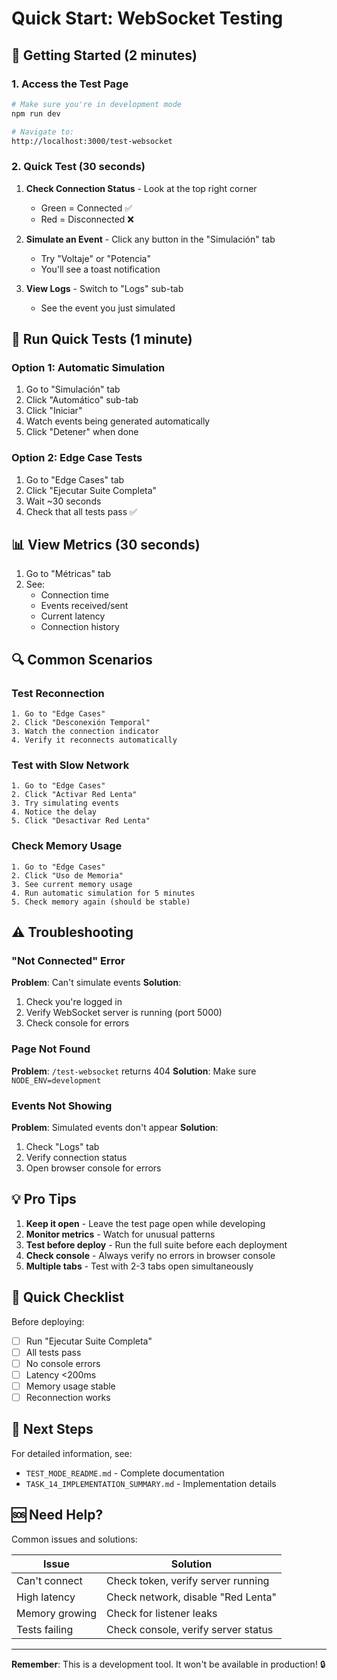 # Quick Start: WebSocket Testing

## 🚀 Getting Started (2 minutes)

### 1. Access the Test Page

```bash
# Make sure you're in development mode
npm run dev

# Navigate to:
http://localhost:3000/test-websocket
```

### 2. Quick Test (30 seconds)

1. **Check Connection Status** - Look at the top right corner
   - Green = Connected ✅
   - Red = Disconnected ❌

2. **Simulate an Event** - Click any button in the "Simulación" tab
   - Try "Voltaje" or "Potencia"
   - You'll see a toast notification

3. **View Logs** - Switch to "Logs" sub-tab
   - See the event you just simulated

## 🧪 Run Quick Tests (1 minute)

### Option 1: Automatic Simulation

1. Go to "Simulación" tab
2. Click "Automático" sub-tab
3. Click "Iniciar"
4. Watch events being generated automatically
5. Click "Detener" when done

### Option 2: Edge Case Tests

1. Go to "Edge Cases" tab
2. Click "Ejecutar Suite Completa"
3. Wait ~30 seconds
4. Check that all tests pass ✅

## 📊 View Metrics (30 seconds)

1. Go to "Métricas" tab
2. See:
   - Connection time
   - Events received/sent
   - Current latency
   - Connection history

## 🔍 Common Scenarios

### Test Reconnection

```
1. Go to "Edge Cases"
2. Click "Desconexión Temporal"
3. Watch the connection indicator
4. Verify it reconnects automatically
```

### Test with Slow Network

```
1. Go to "Edge Cases"
2. Click "Activar Red Lenta"
3. Try simulating events
4. Notice the delay
5. Click "Desactivar Red Lenta"
```

### Check Memory Usage

```
1. Go to "Edge Cases"
2. Click "Uso de Memoria"
3. See current memory usage
4. Run automatic simulation for 5 minutes
5. Check memory again (should be stable)
```

## ⚠️ Troubleshooting

### "Not Connected" Error

**Problem**: Can't simulate events
**Solution**: 
1. Check you're logged in
2. Verify WebSocket server is running (port 5000)
3. Check console for errors

### Page Not Found

**Problem**: `/test-websocket` returns 404
**Solution**: Make sure `NODE_ENV=development`

### Events Not Showing

**Problem**: Simulated events don't appear
**Solution**:
1. Check "Logs" tab
2. Verify connection status
3. Open browser console for errors

## 💡 Pro Tips

1. **Keep it open** - Leave the test page open while developing
2. **Monitor metrics** - Watch for unusual patterns
3. **Test before deploy** - Run the full suite before each deployment
4. **Check console** - Always verify no errors in browser console
5. **Multiple tabs** - Test with 2-3 tabs open simultaneously

## 📝 Quick Checklist

Before deploying:
- [ ] Run "Ejecutar Suite Completa"
- [ ] All tests pass
- [ ] No console errors
- [ ] Latency <200ms
- [ ] Memory usage stable
- [ ] Reconnection works

## 🎯 Next Steps

For detailed information, see:
- `TEST_MODE_README.md` - Complete documentation
- `TASK_14_IMPLEMENTATION_SUMMARY.md` - Implementation details

## 🆘 Need Help?

Common issues and solutions:

| Issue | Solution |
|-------|----------|
| Can't connect | Check token, verify server running |
| High latency | Check network, disable "Red Lenta" |
| Memory growing | Check for listener leaks |
| Tests failing | Check console, verify server status |

---

**Remember**: This is a development tool. It won't be available in production! 🔒
